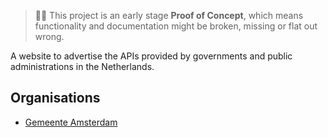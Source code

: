 > 👩‍🔬 This project is an early stage **Proof of Concept**, which means functionality and documentation might be broken, missing or flat out wrong.

A website to advertise the APIs provided by governments and public administrations in the Netherlands.

## Organisations

* [Gemeente Amsterdam](apis/amsterdam/index.md)
